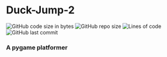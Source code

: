 # Duck-Jump-2 

![GitHub code size in bytes](https://img.shields.io/github/languages/code-size/Sigmanificient/duck-jump-2.0)
![GitHub repo size](https://img.shields.io/github/repo-size/Sigmanificient/duck-jump-2.0)
![Lines of code](https://img.shields.io/tokei/lines/github/Sigmanificient/duck-jump-2.0)
![GitHub last commit](https://img.shields.io/github/last-commit/Sigmanificient/duck-jump-2.0)

### A pygame platformer
